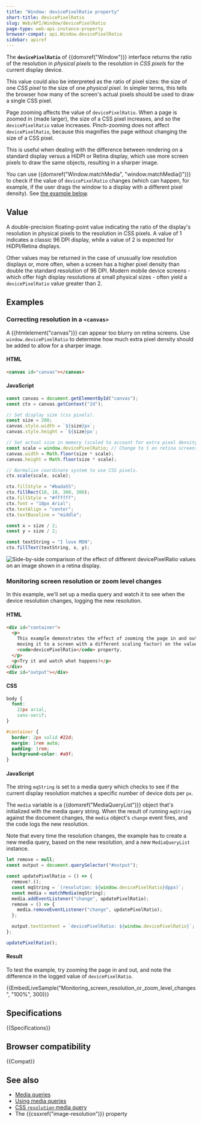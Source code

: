 ```yaml
---
title: "Window: devicePixelRatio property"
short-title: devicePixelRatio
slug: Web/API/Window/devicePixelRatio
page-type: web-api-instance-property
browser-compat: api.Window.devicePixelRatio
sidebar: apiref
---
```


The **`devicePixelRatio`** of {{domxref("Window")}} interface returns the ratio of the resolution in _physical pixels_ to the resolution in _CSS pixels_ for the current display device.

This value could also be interpreted as the ratio of pixel sizes: the size of one _CSS pixel_ to the size of one _physical pixel_.
In simpler terms, this tells the browser how many of the screen's actual pixels should be used to draw a single CSS pixel.

Page zooming affects the value of `devicePixelRatio`. When a page is zoomed in (made larger), the size of a CSS pixel increases, and so the `devicePixelRatio` value increases.
Pinch-zooming does not affect `devicePixelRatio`, because this magnifies the page without changing the size of a CSS pixel.

This is useful when dealing with the difference between rendering on a standard display versus a HiDPI or Retina display, which use more screen pixels to draw the same objects, resulting in a sharper image.

You can use {{domxref("Window.matchMedia", "window.matchMedia()")}} to check if the value of `devicePixelRatio` changes (which can happen, for example, if the user drags the window to a display with a different pixel density).
See [the example below](#monitoring_screen_resolution_or_zoom_level_changes).

## Value

A double-precision floating-point value indicating the ratio of the display's resolution in physical pixels to the resolution in CSS pixels. A value of 1 indicates a classic 96 DPI display, while a value of 2 is expected for HiDPI/Retina displays.

Other values may be returned in the case of unusually low resolution displays or, more often, when a screen has a higher pixel density than double the standard resolution of 96 DPI.
Modern mobile device screens - which offer high display resolutions at small physical sizes - often yield a `devicePixelRatio` value greater than 2.

## Examples

### Correcting resolution in a `<canvas>`

A {{htmlelement("canvas")}} can appear too blurry on retina screens.
Use `window.devicePixelRatio` to determine how much extra pixel density should be added to allow for a sharper image.

#### HTML

```html
<canvas id="canvas"></canvas>
```

#### JavaScript

```js
const canvas = document.getElementById("canvas");
const ctx = canvas.getContext("2d");

// Set display size (css pixels).
const size = 200;
canvas.style.width = `${size}px`;
canvas.style.height = `${size}px`;

// Set actual size in memory (scaled to account for extra pixel density).
const scale = window.devicePixelRatio; // Change to 1 on retina screens to see blurry canvas.
canvas.width = Math.floor(size * scale);
canvas.height = Math.floor(size * scale);

// Normalize coordinate system to use CSS pixels.
ctx.scale(scale, scale);

ctx.fillStyle = "#bada55";
ctx.fillRect(10, 10, 300, 300);
ctx.fillStyle = "#ffffff";
ctx.font = "18px Arial";
ctx.textAlign = "center";
ctx.textBaseline = "middle";

const x = size / 2;
const y = size / 2;

const textString = "I love MDN";
ctx.fillText(textString, x, y);
```

![Side-by-side comparison of the effect of different devicePixelRatio values on an image shown in a retina display.](devicepixelratio_diff.png)

### Monitoring screen resolution or zoom level changes

In this example, we'll set up a media query and watch it to see when the device resolution changes, logging the new resolution.

#### HTML

```html
<div id="container">
  <p>
    This example demonstrates the effect of zooming the page in and out (or
    moving it to a screen with a different scaling factor) on the value of the
    <code>devicePixelRatio</code> property.
  </p>
  <p>Try it and watch what happens!</p>
</div>
<div id="output"></div>
```

#### CSS

```css
body {
  font:
    22px arial,
    sans-serif;
}

#container {
  border: 2px solid #22d;
  margin: 1rem auto;
  padding: 1rem;
  background-color: #a9f;
}
```

#### JavaScript

The string `mqString` is set to a media query which checks to see if the current display resolution matches a specific number of device dots per `px`.

The `media` variable is a {{domxref("MediaQueryList")}} object that's initialized with the media query string. When the result of running `mqString` against the document changes, the `media` object's `change` event fires, and the code logs the new resolution.

Note that every time the resolution changes, the example has to create a new media query, based on the new resolution, and a new `MediaQueryList` instance.

```js
let remove = null;
const output = document.querySelector("#output");

const updatePixelRatio = () => {
  remove?.();
  const mqString = `(resolution: ${window.devicePixelRatio}dppx)`;
  const media = matchMedia(mqString);
  media.addEventListener("change", updatePixelRatio);
  remove = () => {
    media.removeEventListener("change", updatePixelRatio);
  };

  output.textContent = `devicePixelRatio: ${window.devicePixelRatio}`;
};

updatePixelRatio();
```

#### Result

To test the example, try zooming the page in and out, and note the difference in the logged value of `devicePixelRatio`.

{{EmbedLiveSample("Monitoring_screen_resolution_or_zoom_level_changes", "100%", 300)}}

## Specifications

{{Specifications}}

## Browser compatibility

{{Compat}}

## See also

- [Media queries](/en-US/docs/Web/CSS/CSS_media_queries)
- [Using media queries](/en-US/docs/Web/CSS/CSS_media_queries/Using_media_queries)
- [CSS `resolution` media query](/en-US/docs/Web/CSS/@media/resolution)
- The {{cssxref("image-resolution")}} property
